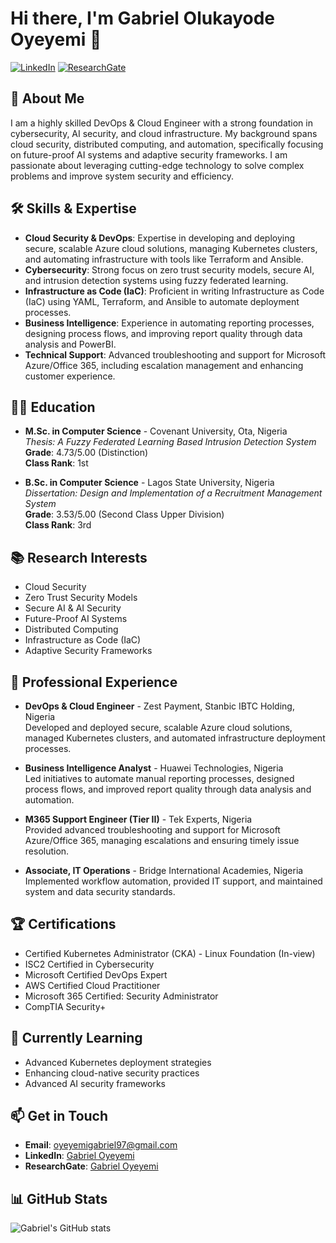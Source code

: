 # Hi there, I'm Gabriel Olukayode Oyeyemi 👋

[![LinkedIn](https://img.shields.io/badge/LinkedIn-Profile-blue)](https://www.linkedin.com/in/gab-oyeyemi-030597ok/)
[![ResearchGate](https://img.shields.io/badge/ResearchGate-Profile-green)](https://www.researchgate.net/profile/Gabriel-Oyeyemi)

## 🚀 About Me
I am a highly skilled DevOps & Cloud Engineer with a strong foundation in cybersecurity, AI security, and cloud infrastructure. My background spans cloud security, distributed computing, and automation, specifically focusing on future-proof AI systems and adaptive security frameworks. I am passionate about leveraging cutting-edge technology to solve complex problems and improve system security and efficiency.

## 🛠 Skills & Expertise
- **Cloud Security & DevOps**: Expertise in developing and deploying secure, scalable Azure cloud solutions, managing Kubernetes clusters, and automating infrastructure with tools like Terraform and Ansible.
- **Cybersecurity**: Strong focus on zero trust security models, secure AI, and intrusion detection systems using fuzzy federated learning.
- **Infrastructure as Code (IaC)**: Proficient in writing Infrastructure as Code (IaC) using YAML, Terraform, and Ansible to automate deployment processes.
- **Business Intelligence**: Experience in automating reporting processes, designing process flows, and improving report quality through data analysis and PowerBI.
- **Technical Support**: Advanced troubleshooting and support for Microsoft Azure/Office 365, including escalation management and enhancing customer experience.

## 🧑‍🎓 Education
- **M.Sc. in Computer Science** - Covenant University, Ota, Nigeria  
  *Thesis: A Fuzzy Federated Learning Based Intrusion Detection System*  
  **Grade**: 4.73/5.00 (Distinction)  
  **Class Rank**: 1st

- **B.Sc. in Computer Science** - Lagos State University, Nigeria  
  *Dissertation: Design and Implementation of a Recruitment Management System*  
  **Grade**: 3.53/5.00 (Second Class Upper Division)  
  **Class Rank**: 3rd

## 📚 Research Interests
- Cloud Security
- Zero Trust Security Models
- Secure AI & AI Security
- Future-Proof AI Systems
- Distributed Computing
- Infrastructure as Code (IaC)
- Adaptive Security Frameworks

## 💼 Professional Experience
- **DevOps & Cloud Engineer** - Zest Payment, Stanbic IBTC Holding, Nigeria  
  Developed and deployed secure, scalable Azure cloud solutions, managed Kubernetes clusters, and automated infrastructure deployment processes.
  
- **Business Intelligence Analyst** - Huawei Technologies, Nigeria  
  Led initiatives to automate manual reporting processes, designed process flows, and improved report quality through data analysis and automation.

- **M365 Support Engineer (Tier II)** - Tek Experts, Nigeria  
  Provided advanced troubleshooting and support for Microsoft Azure/Office 365, managing escalations and ensuring timely issue resolution.

- **Associate, IT Operations** - Bridge International Academies, Nigeria  
  Implemented workflow automation, provided IT support, and maintained system and data security standards.

## 🏆 Certifications
- Certified Kubernetes Administrator (CKA) - Linux Foundation (In-view)
- ISC2 Certified in Cybersecurity
- Microsoft Certified DevOps Expert
- AWS Certified Cloud Practitioner
- Microsoft 365 Certified: Security Administrator
- CompTIA Security+

## 🌱 Currently Learning
- Advanced Kubernetes deployment strategies
- Enhancing cloud-native security practices
- Advanced AI security frameworks

## 📫 Get in Touch
- **Email**: [oyeyemigabriel97@gmail.com](mailto:oyeyemigabriel97@gmail.com)
- **LinkedIn**: [Gabriel Oyeyemi](https://www.linkedin.com/in/gab-oyeyemi-030597ok/)
- **ResearchGate**: [Gabriel Oyeyemi](https://www.researchgate.net/profile/Gabriel-Oyeyemi)

## 📊 GitHub Stats
![Gabriel's GitHub stats](https://github-readme-stats.vercel.app/api?username=th3rain&show_icons=true&theme=radical)
